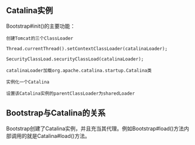 ## Catalina实例

Bootstrap\#init\(\)的主要功能：

`创建Tomcat的三个ClassLoader`

`Thread.currentThread().setContextClassLoader(catalinaLoader);`

`SecurityClassLoad.securityClassLoad(catalinaLoader);`

`catalinaLoader加载org.apache.catalina.startup.Catalina类`

`实例化一个Catalina`

`设置该Catalina实例的parentClassLoader为sharedLoader`

## Bootstrap与Catalina的关系

Bootstrap创建了Catalina实例，并且充当其代理。例如Bootstrap\#load\(\)方法内部调用的就是Catalina\#load\(\)方法。

